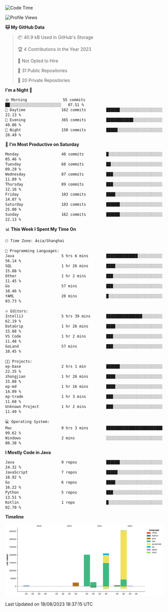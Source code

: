 <!--START_SECTION:waka-->
![Code Time](http://img.shields.io/badge/Code%20Time-2%2C017%20hrs%2018%20mins-blue)

![Profile Views](http://img.shields.io/badge/Profile%20Views-5-blue)

**🐱 My GitHub Data** 

> 📦 40.9 kB Used in GitHub's Storage 
 > 
> 🏆 4 Contributions in the Year 2023
 > 
> 🚫 Not Opted to Hire
 > 
> 📜 31 Public Repositories 
 > 
> 🔑 20 Private Repositories 
 > 
**I'm a Night 🦉** 

```text
🌞 Morning                55 commits          ██░░░░░░░░░░░░░░░░░░░░░░░   07.51 % 
🌆 Daytime                162 commits         ██████░░░░░░░░░░░░░░░░░░░   22.13 % 
🌃 Evening                365 commits         ████████████░░░░░░░░░░░░░   49.86 % 
🌙 Night                  150 commits         █████░░░░░░░░░░░░░░░░░░░░   20.49 % 
```
📅 **I'm Most Productive on Saturday** 

```text
Monday                   40 commits          █░░░░░░░░░░░░░░░░░░░░░░░░   05.46 % 
Tuesday                  68 commits          ██░░░░░░░░░░░░░░░░░░░░░░░   09.29 % 
Wednesday                87 commits          ███░░░░░░░░░░░░░░░░░░░░░░   11.89 % 
Thursday                 89 commits          ███░░░░░░░░░░░░░░░░░░░░░░   12.16 % 
Friday                   103 commits         ████░░░░░░░░░░░░░░░░░░░░░   14.07 % 
Saturday                 183 commits         ██████░░░░░░░░░░░░░░░░░░░   25.00 % 
Sunday                   162 commits         ██████░░░░░░░░░░░░░░░░░░░   22.13 % 
```


📊 **This Week I Spent My Time On** 

```text
🕑︎ Time Zone: Asia/Shanghai

💬 Programming Languages: 
Java                     5 hrs 6 mins        ██████████████░░░░░░░░░░░   56.14 % 
SQL                      1 hr 26 mins        ████░░░░░░░░░░░░░░░░░░░░░   15.88 % 
Other                    1 hr 2 mins         ███░░░░░░░░░░░░░░░░░░░░░░   11.45 % 
Go                       57 mins             ███░░░░░░░░░░░░░░░░░░░░░░   10.46 % 
YAML                     20 mins             █░░░░░░░░░░░░░░░░░░░░░░░░   03.73 % 

🔥 Editors: 
IntelliJ                 5 hrs 39 mins       ████████████████░░░░░░░░░   62.19 % 
DataGrip                 1 hr 26 mins        ████░░░░░░░░░░░░░░░░░░░░░   15.88 % 
VS Code                  1 hr 2 mins         ███░░░░░░░░░░░░░░░░░░░░░░   11.48 % 
GoLand                   57 mins             ███░░░░░░░░░░░░░░░░░░░░░░   10.45 % 

🐱‍💻 Projects: 
ep-base                  2 hrs 1 min         ██████░░░░░░░░░░░░░░░░░░░   22.35 % 
zhongjian                1 hr 26 mins        ████░░░░░░░░░░░░░░░░░░░░░   15.88 % 
ep-md                    1 hr 16 mins        ████░░░░░░░░░░░░░░░░░░░░░   14.09 % 
ep-trade                 1 hr 3 mins         ███░░░░░░░░░░░░░░░░░░░░░░   11.68 % 
Unknown Project          1 hr 2 mins         ███░░░░░░░░░░░░░░░░░░░░░░   11.49 % 

💻 Operating System: 
Mac                      9 hrs 3 mins        █████████████████████████   99.62 % 
Windows                  2 mins              ░░░░░░░░░░░░░░░░░░░░░░░░░   00.38 % 
```

**I Mostly Code in Java** 

```text
Java                     9 repos             ██████░░░░░░░░░░░░░░░░░░░   24.32 % 
JavaScript               7 repos             █████░░░░░░░░░░░░░░░░░░░░   18.92 % 
Go                       6 repos             ████░░░░░░░░░░░░░░░░░░░░░   16.22 % 
Python                   5 repos             ███░░░░░░░░░░░░░░░░░░░░░░   13.51 % 
Kotlin                   1 repo              █░░░░░░░░░░░░░░░░░░░░░░░░   02.70 % 
```



**Timeline**

![Lines of Code chart](https://raw.githubusercontent.com/youtiaoguagua/youtiaoguagua/master/assets/bar_graph.png)


 Last Updated on 18/08/2023 18:37:15 UTC
<!--END_SECTION:waka-->